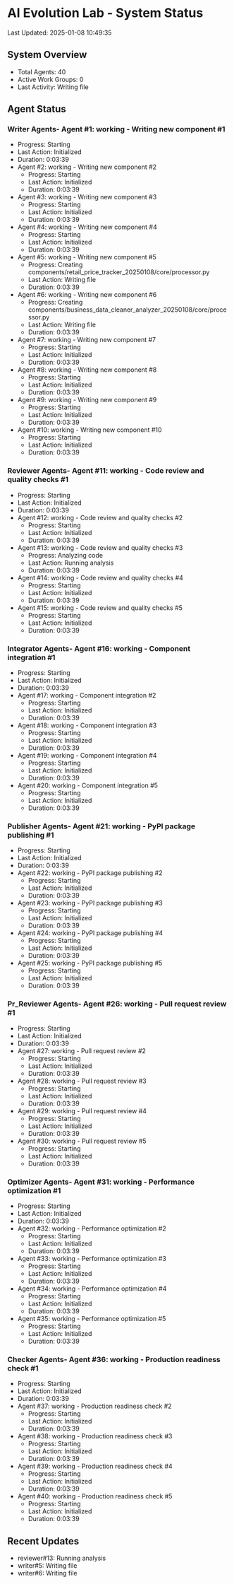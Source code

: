 # AI Evolution Lab - System Status
Last Updated: 2025-01-08 10:49:35

## System Overview
- Total Agents: 40
- Active Work Groups: 0
- Last Activity: Writing file

## Agent Status

### Writer Agents- Agent #1: working - Writing new component #1
  - Progress: Starting
  - Last Action: Initialized
  - Duration: 0:03:39
- Agent #2: working - Writing new component #2
  - Progress: Starting
  - Last Action: Initialized
  - Duration: 0:03:39
- Agent #3: working - Writing new component #3
  - Progress: Starting
  - Last Action: Initialized
  - Duration: 0:03:39
- Agent #4: working - Writing new component #4
  - Progress: Starting
  - Last Action: Initialized
  - Duration: 0:03:39
- Agent #5: working - Writing new component #5
  - Progress: Creating components/retail_price_tracker_20250108/core/processor.py
  - Last Action: Writing file
  - Duration: 0:03:39
- Agent #6: working - Writing new component #6
  - Progress: Creating components/business_data_cleaner_analyzer_20250108/core/processor.py
  - Last Action: Writing file
  - Duration: 0:03:39
- Agent #7: working - Writing new component #7
  - Progress: Starting
  - Last Action: Initialized
  - Duration: 0:03:39
- Agent #8: working - Writing new component #8
  - Progress: Starting
  - Last Action: Initialized
  - Duration: 0:03:39
- Agent #9: working - Writing new component #9
  - Progress: Starting
  - Last Action: Initialized
  - Duration: 0:03:39
- Agent #10: working - Writing new component #10
  - Progress: Starting
  - Last Action: Initialized
  - Duration: 0:03:39

### Reviewer Agents- Agent #11: working - Code review and quality checks #1
  - Progress: Starting
  - Last Action: Initialized
  - Duration: 0:03:39
- Agent #12: working - Code review and quality checks #2
  - Progress: Starting
  - Last Action: Initialized
  - Duration: 0:03:39
- Agent #13: working - Code review and quality checks #3
  - Progress: Analyzing code
  - Last Action: Running analysis
  - Duration: 0:03:39
- Agent #14: working - Code review and quality checks #4
  - Progress: Starting
  - Last Action: Initialized
  - Duration: 0:03:39
- Agent #15: working - Code review and quality checks #5
  - Progress: Starting
  - Last Action: Initialized
  - Duration: 0:03:39

### Integrator Agents- Agent #16: working - Component integration #1
  - Progress: Starting
  - Last Action: Initialized
  - Duration: 0:03:39
- Agent #17: working - Component integration #2
  - Progress: Starting
  - Last Action: Initialized
  - Duration: 0:03:39
- Agent #18: working - Component integration #3
  - Progress: Starting
  - Last Action: Initialized
  - Duration: 0:03:39
- Agent #19: working - Component integration #4
  - Progress: Starting
  - Last Action: Initialized
  - Duration: 0:03:39
- Agent #20: working - Component integration #5
  - Progress: Starting
  - Last Action: Initialized
  - Duration: 0:03:39

### Publisher Agents- Agent #21: working - PyPI package publishing #1
  - Progress: Starting
  - Last Action: Initialized
  - Duration: 0:03:39
- Agent #22: working - PyPI package publishing #2
  - Progress: Starting
  - Last Action: Initialized
  - Duration: 0:03:39
- Agent #23: working - PyPI package publishing #3
  - Progress: Starting
  - Last Action: Initialized
  - Duration: 0:03:39
- Agent #24: working - PyPI package publishing #4
  - Progress: Starting
  - Last Action: Initialized
  - Duration: 0:03:39
- Agent #25: working - PyPI package publishing #5
  - Progress: Starting
  - Last Action: Initialized
  - Duration: 0:03:39

### Pr_Reviewer Agents- Agent #26: working - Pull request review #1
  - Progress: Starting
  - Last Action: Initialized
  - Duration: 0:03:39
- Agent #27: working - Pull request review #2
  - Progress: Starting
  - Last Action: Initialized
  - Duration: 0:03:39
- Agent #28: working - Pull request review #3
  - Progress: Starting
  - Last Action: Initialized
  - Duration: 0:03:39
- Agent #29: working - Pull request review #4
  - Progress: Starting
  - Last Action: Initialized
  - Duration: 0:03:39
- Agent #30: working - Pull request review #5
  - Progress: Starting
  - Last Action: Initialized
  - Duration: 0:03:39

### Optimizer Agents- Agent #31: working - Performance optimization #1
  - Progress: Starting
  - Last Action: Initialized
  - Duration: 0:03:39
- Agent #32: working - Performance optimization #2
  - Progress: Starting
  - Last Action: Initialized
  - Duration: 0:03:39
- Agent #33: working - Performance optimization #3
  - Progress: Starting
  - Last Action: Initialized
  - Duration: 0:03:39
- Agent #34: working - Performance optimization #4
  - Progress: Starting
  - Last Action: Initialized
  - Duration: 0:03:39
- Agent #35: working - Performance optimization #5
  - Progress: Starting
  - Last Action: Initialized
  - Duration: 0:03:39

### Checker Agents- Agent #36: working - Production readiness check #1
  - Progress: Starting
  - Last Action: Initialized
  - Duration: 0:03:39
- Agent #37: working - Production readiness check #2
  - Progress: Starting
  - Last Action: Initialized
  - Duration: 0:03:39
- Agent #38: working - Production readiness check #3
  - Progress: Starting
  - Last Action: Initialized
  - Duration: 0:03:39
- Agent #39: working - Production readiness check #4
  - Progress: Starting
  - Last Action: Initialized
  - Duration: 0:03:39
- Agent #40: working - Production readiness check #5
  - Progress: Starting
  - Last Action: Initialized
  - Duration: 0:03:39


## Recent Updates
- reviewer#13: Running analysis
- writer#5: Writing file
- writer#6: Writing file
